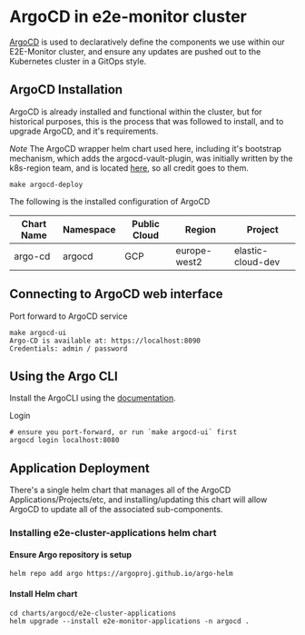 # ArgoCD in e2e-monitor cluster

[ArgoCD](https://argo-cd.readthedocs.io/en/stable/) is used to declaratively define the components we use within our E2E-Monitor cluster, and ensure any updates are pushed out to the Kubernetes cluster in a GitOps style.

## ArgoCD Installation

ArgoCD is already installed and functional within the cluster, but for historical purposes, this is the process that was followed to install, and to upgrade ArgoCD, and it's requirements.

*Note* The ArgoCD wrapper helm chart used here, including it's bootstrap mechanism, which adds the argocd-vault-plugin, was initially written by the k8s-region team, and is located [here](https://github.com/elastic/cloud/tree/master/go/k8s-region/deploy), so all credit goes to them.

```shell
make argocd-deploy
```

The following is the installed configuration of ArgoCD

| Chart Name | Namespace | Public Cloud | Region | Project |
|---|---|---|---|---|
| argo-cd | argocd | GCP | europe-west2 | elastic-cloud-dev |

## Connecting to ArgoCD web interface

Port forward to ArgoCD service

```shell
make argocd-ui
Argo-CD is available at: https://localhost:8090
Credentials: admin / password
```

## Using the Argo CLI

Install the ArgoCLI using the [documentation](https://argo-cd.readthedocs.io/en/stable/cli_installation/).

Login

```
# ensure you port-forward, or run `make argocd-ui` first
argocd login localhost:8080
```

## Application Deployment

There's a single helm chart that manages all of the ArgoCD Applications/Projects/etc, and installing/updating this chart will allow ArgoCD to update all of the associated sub-components.

### Installing e2e-cluster-applications helm chart

#### Ensure Argo repository is setup

```shell
helm repo add argo https://argoproj.github.io/argo-helm
```

#### Install Helm chart

```shell
cd charts/argocd/e2e-cluster-applications
helm upgrade --install e2e-monitor-applications -n argocd .
```
